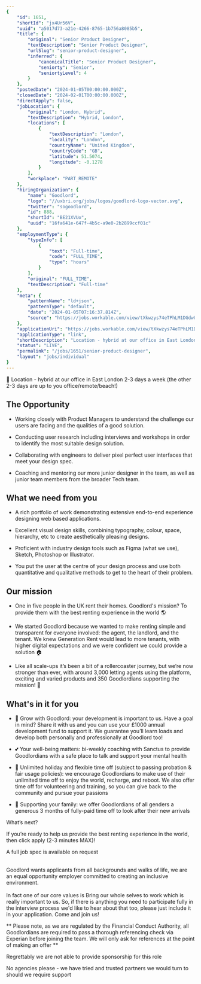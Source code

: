 ```yaml
---
{
	"id": 1651,
	"shortId": "jx4Ur56V",
	"uuid": "a5017d73-a21e-4266-8765-1b756a8085b5",
	"title": {
		"original": "Senior Product Designer",
		"textDescription": "Senior Product Designer",
		"urlSlug": "senior-product-designer",
		"inferred": {
			"canonicalTitle": "Senior Product Designer",
			"seniorty": "Senior",
			"seniortyLevel": 4
		}
	},
	"postedDate": "2024-01-05T00:00:00.000Z",
	"closedDate": "2024-02-01T00:00:00.000Z",
	"directApply": false,
	"jobLocation": {
		"original": "London, Hybrid",
		"textDescription": "Hybrid, London",
		"locations": [
			{
				"textDescription": "London",
				"locality": "London",
				"countryName": "United Kingdom",
				"countryCode": "GB",
				"latitude": 51.5074,
				"longitude": -0.1278
			}
		],
		"workplace": "PART_REMOTE"
	},
	"hiringOrganization": {
		"name": "Goodlord",
		"logo": "//uxbri.org/jobs/logos/goodlord-logo-vector.svg",
		"twitter": "sogoodlord",
		"id": 888,
		"shortId": "BE21XVUo",
		"uuid": "16fa641e-647f-4b5c-a9e0-2b2899ccf01c"
	},
	"employmentType": {
		"typeInfo": [
			{
				"text": "Full-time",
				"code": "FULL_TIME",
				"type": "hours"
			}
		],
		"original": "FULL_TIME",
		"textDescription": "Full-time"
	},
	"meta": {
		"patternName": "ld+json",
		"patternType": "default",
		"date": "2024-01-05T07:16:37.814Z",
		"source": "https://jobs.workable.com/view/tXkwzys74eTPhLM1DGdwU1/hybrid-senior-product-designer-in-london-at-goodlord"
	},
	"applicationUri": "https://jobs.workable.com/view/tXkwzys74eTPhLM1DGdwU1/hybrid-senior-product-designer-in-london-at-goodlord",
	"applicationType": "link",
	"shortDescription": "Location - hybrid at our office in East London 2-3- days a week (the other 2-3- days are up to you office/remote/beach!) The Opportunity Working closely with Product Managers to understand the",
	"status": "LIVE",
	"permalink": "/jobs/1651/senior-product-designer",
	"layout": "jobs/individual"
}
---
```

<p>📍 Location - hybrid at our office in East London 2-3 days a week (the other 2-3 days are up to you office/remote/beach!)</p><h2>The Opportunity</h2><ul><li><p>Working closely with Product Managers to understand the challenge our users are facing and the qualities of a good solution.</p></li><li><p>Conducting user research including interviews and workshops in order to identify the most suitable design solution.</p></li><li><p>Collaborating with engineers to deliver pixel perfect user interfaces that meet your design spec.</p></li><li><p>Coaching and mentoring our more junior designer in the team, as well as junior team members from the broader Tech team.</p></li></ul><h2>What we need from you</h2><ul><li><p>A rich portfolio of work demonstrating extensive end-to-end experience designing web based applications.</p></li><li><p>Excellent visual design skills, combining typography, colour, space, hierarchy, etc to create aesthetically pleasing designs.</p></li><li><p>Proficient with industry design tools such as Figma (what we use), Sketch, Photoshop or Illustrator.</p></li><li><p>You put the user at the centre of your design process and use both quantitative and qualitative methods to get to the heart of their problem.</p></li></ul><h2>Our mission</h2><ul><li><p>One in five people in the UK rent their homes. Goodlord's mission? To provide them with the best renting experience in the world 🌎</p></li></ul><ul><li><p>We started Goodlord because we wanted to make renting simple and transparent for everyone involved: the agent, the landlord, and the tenant. We knew Generation Rent would lead to more tenants, with higher digital expectations and we were confident we could provide a solution 🏠</p></li><li><p>Like all scale-ups it’s been a bit of a rollercoaster journey, but we’re now stronger than ever, with around 3,000 letting agents using the platform, exciting and varied products and 350 Goodlordians supporting the mission! 💚</p></li></ul><h2>What's in it for you</h2><ul><li><p>🚀 Grow with Goodlord: your development is important to us. Have a goal in mind? Share it with us and you can use your £1000 annual development fund to support it. We guarantee you’ll learn loads and develop both personally and professionally at Goodlord too!</p></li><li><p>💕 Your well-being matters: bi-weekly coaching with Sanctus to provide Goodlordians with a safe place to talk and support your mental health</p></li><li><p>🌴 Unlimited holiday and flexible time off (subject to passing probation &amp; fair usage policies): we encourage Goodlordians to make use of their unlimited time off to enjoy the world, recharge, and reboot. We also offer time off for volunteering and training, so you can give back to the community and pursue your passions</p></li><li><p>🤗 Supporting your family: we offer Goodlordians of all genders a generous 3 months of fully-paid time off to look after their new arrivals<br></p></li></ul><p>What’s next?</p><p>If you’re ready to help us provide the best renting experience in the world, then click apply (2-3 minutes MAX)!</p><p>A full job spec is available on request</p><p><br>Goodlord wants applicants from all backgrounds and walks of life, we are an equal opportunity employer committed to creating an inclusive environment. <br><br>In fact one of our core values is Bring our whole selves to work which is really important to us. So, if there is anything you need to participate fully in the interview process we'd like to hear about that too, please just include it in your application. Come and join us!</p><p>** Please note, as we are regulated by the Financial Conduct Authority, all Goodlordians are required to pass a thorough referencing check via Experian before joining the team. We will only ask for references at the point of making an offer **<br></p><p>Regrettably we are not able to provide sponsorship for this role</p><p>No agencies please - we have tried and trusted partners we would turn to should we require support</p>
